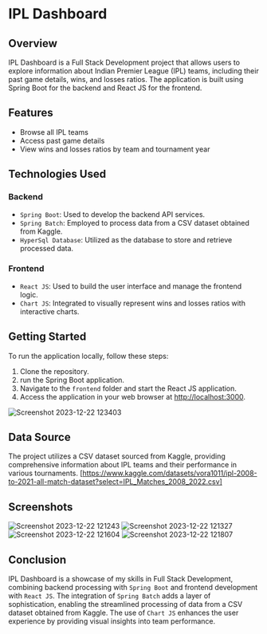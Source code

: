 # IPL Dashboard

## Overview
IPL Dashboard is a Full Stack Development project that allows users to explore information about Indian Premier League (IPL) teams, including their past game details, wins, and losses ratios. The application is built using Spring Boot for the backend and React JS for the frontend.

## Features
- Browse all IPL teams
- Access past game details
- View wins and losses ratios by team and tournament year

## Technologies Used
### Backend
- `Spring Boot`: Used to develop the backend API services.
- `Spring Batch`: Employed to process data from a CSV dataset obtained from Kaggle.
- `HyperSql Database`: Utilized as the database to store and retrieve processed data.

### Frontend
- `React JS`: Used to build the user interface and manage the frontend logic.
- `Chart JS`: Integrated to visually represent wins and losses ratios with interactive charts.

## Getting Started
To run the application locally, follow these steps:
1. Clone the repository.
2. run the Spring Boot application.
3. Navigate to the `frontend` folder and start the React JS application.
4. Access the application in your web browser at [http://localhost:3000](http://localhost:3000).

![Screenshot 2023-12-22 123403](https://github.com/amarsarkar007/IPL-Dashboard/assets/84258170/309e1b17-9bd3-4cd6-90c6-9f3684138ccb)

## Data Source
The project utilizes a CSV dataset sourced from Kaggle, providing comprehensive information about IPL teams and their performance in various tournaments.
[https://www.kaggle.com/datasets/vora1011/ipl-2008-to-2021-all-match-dataset?select=IPL_Matches_2008_2022.csv]


## Screenshots
![Screenshot 2023-12-22 121243](https://github.com/amarsarkar007/IPL-Dashboard/assets/84258170/23c34b1e-b9d5-4e4d-ac4a-e31ef8bc0bda)
![Screenshot 2023-12-22 121327](https://github.com/amarsarkar007/IPL-Dashboard/assets/84258170/870c377c-a0f6-4351-92cd-b9a924e63cdf)
![Screenshot 2023-12-22 121604](https://github.com/amarsarkar007/IPL-Dashboard/assets/84258170/c55930cb-79b8-46fd-a142-e5c0f50520ba)
![Screenshot 2023-12-22 121807](https://github.com/amarsarkar007/IPL-Dashboard/assets/84258170/a7ae3af9-6c88-4068-b356-a732a76f39ec)


## Conclusion
IPL Dashboard is a showcase of my skills in Full Stack Development, combining backend processing with `Spring Boot` and frontend development with `React JS`. The integration of `Spring Batch` adds a layer of sophistication, enabling the streamlined processing of data from a CSV dataset obtained from Kaggle. The use of `Chart JS` enhances the user experience by providing visual insights into team performance.




